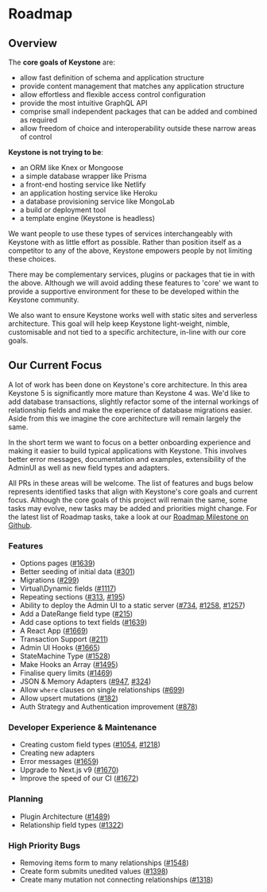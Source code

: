 <!--[meta]
section: road-map
title: Road Map
order: 1
[meta]-->

# Roadmap

## Overview

The **core goals of Keystone** are:

- allow fast definition of schema and application structure
- provide content management that matches any application structure
- allow effortless and flexible access control configuration
- provide the most intuitive GraphQL API
- comprise small independent packages that can be added and combined as required
- allow freedom of choice and interoperability outside these narrow areas of control

**Keystone is not trying to be**:

- an ORM like Knex or Mongoose
- a simple database wrapper like Prisma
- a front-end hosting service like Netlify
- an application hosting service like Heroku
- a database provisioning service like MongoLab
- a build or deployment tool
- a template engine (Keystone is headless)

We want people to use these types of services interchangeably with Keystone with as little effort as possible. Rather than position itself as a competitor to any of the above, Keystone empowers people by not limiting these choices.

There may be complementary services, plugins or packages that tie in with the above. Although we will avoid adding these features to 'core' we want to provide a supportive environment for these to be developed within the Keystone community.

We also want to ensure Keystone works well with static sites and serverless architecture. This goal will help keep Keystone light-weight, nimble, customisable and not tied to a specific architecture, in-line with our core goals.

## Our Current Focus

A lot of work has been done on Keystone's core architecture. In this area Keystone 5 is significantly more mature than Keystone 4 was. We'd like to add database transactions, slightly refactor some of the internal workings of relationship fields and make the experience of database migrations easier. Aside from this we imagine the core architecture will remain largely the same.

In the short term we want to focus on a better onboarding experience and making it easier to build typical applications with Keystone. This involves better error messages, documentation and examples, extensibility of the AdminUI as well as new field types and adapters.

All PRs in these areas will be welcome. The list of features and bugs below represents identified tasks that align with Keystone's core goals and current focus. Although the core goals of this project will remain the same, some tasks may evolve, new tasks may be added and priorities might change. For the latest list of Roadmap tasks, take a look at our [Roadmap Milestone on Github](https://github.com/keystonejs/keystone-5/milestone/6).

### Features

- Options pages ([#1639](https://github.com/keystonejs/keystone-5/issues/1639))
- Better seeding of initial data ([#301](https://github.com/keystonejs/keystone-5/issues/301))
- Migrations ([#299](https://github.com/keystonejs/keystone-5/issues/299))
- Virtual\\Dynamic fields ([#1117](https://github.com/keystonejs/keystone-5/issues/1117))
- Repeating sections ([#313](https://github.com/keystonejs/keystone-5/issues/313), [#195](https://github.com/keystonejs/keystone-5/issues/195))
- Ability to deploy the Admin UI to a static server ([#734](https://github.com/keystonejs/keystone-5/issues/734), [#1258](https://github.com/keystonejs/keystone-5/issues/1258), [#1257](https://github.com/keystonejs/keystone-5/issues/1257))
- Add a DateRange field type ([#215](https://github.com/keystonejs/keystone-5/issues/215))
- Add case options to text fields ([#1639](https://github.com/keystonejs/keystone-5/issues/1639))
- A React App ([#1669](https://github.com/keystonejs/keystone-5/issues/1669))
- Transaction Support ([#211](https://github.com/keystonejs/keystone-5/issues/211))
- Admin UI Hooks ([#1665](https://github.com/keystonejs/keystone-5/issues/1665))
- StateMachine Type ([#1528](https://github.com/keystonejs/keystone-5/issues/1528))
- Make Hooks an Array ([#1495](https://github.com/keystonejs/keystone-5/issues/1495))
- Finalise query limits ([#1469](https://github.com/keystonejs/keystone-5/issues/1469))
- JSON & Memory Adapters ([#947](https://github.com/keystonejs/keystone-5/issues/947), [#324](https://github.com/keystonejs/keystone-5/issues/324))
- Allow `where` clauses on single relationships ([#699](https://github.com/keystonejs/keystone-5/issues/699))
- Allow upsert mutations ([#182](https://github.com/keystonejs/keystone-5/issues/182))
- Auth Strategy and Authentication improvement ([#878](https://github.com/keystonejs/keystone-5/issues/878))

### Developer Experience & Maintenance

- Creating custom field types ([#1054](https://github.com/keystonejs/keystone-5/issues/1054), [#1218](https://github.com/keystonejs/keystone-5/issues/1218))
- Creating new adapters
- Error messages ([#1659](https://github.com/keystonejs/keystone-5/issues/1659))
- Upgrade to Next.js v9 ([#1670](https://github.com/keystonejs/keystone-5/issues/1670))
- Improve the speed of our CI ([#1672](https://github.com/keystonejs/keystone-5/issues/1672))

### Planning

- Plugin Architecture ([#1489](https://github.com/keystonejs/keystone-5/issues/1489))
- Relationship field types ([#1322](https://github.com/keystonejs/keystone-5/issues/1322))

### High Priority Bugs

- Removing items form to many relationships ([#1548](https://github.com/keystonejs/keystone-5/issues/1548))
- Create form submits unedited values ([#1398](https://github.com/keystonejs/keystone-5/issues/1398))
- Create many mutation not connecting relationships ([#1318](https://github.com/keystonejs/keystone-5/issues/1318))
